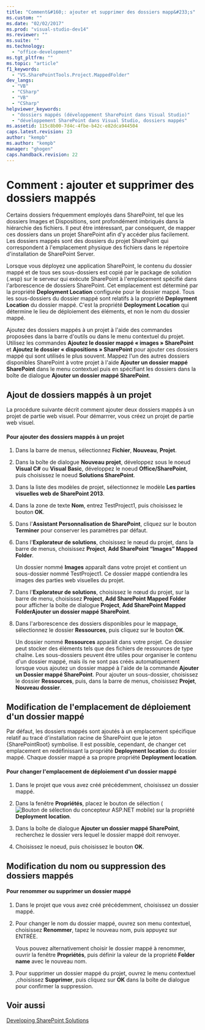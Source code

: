 ```yaml
---
title: "Comment&#160;: ajouter et supprimer des dossiers mapp&#233;s"
ms.custom: ""
ms.date: "02/02/2017"
ms.prod: "visual-studio-dev14"
ms.reviewer: ""
ms.suite: ""
ms.technology: 
  - "office-development"
ms.tgt_pltfrm: ""
ms.topic: "article"
f1_keywords: 
  - "VS.SharePointTools.Project.MappedFolder"
dev_langs: 
  - "VB"
  - "CSharp"
  - "VB"
  - "CSharp"
helpviewer_keywords: 
  - "dossiers mappés (développement SharePoint dans Visual Studio)"
  - "développement SharePoint dans Visual Studio, dossiers mappés"
ms.assetid: 115c8b00-7d4c-4fbe-b42c-e82dca944504
caps.latest.revision: 23
author: "kempb"
ms.author: "kempb"
manager: "ghogen"
caps.handback.revision: 22
---
```

# Comment&#160;: ajouter et supprimer des dossiers mapp&#233;s
  Certains dossiers fréquemment employés dans SharePoint, tel que les dossiers Images et Dispositions, sont profondément imbriqués dans la hiérarchie des fichiers.  Il peut être intéressant, par conséquent, de mapper ces dossiers dans un projet SharePoint afin d'y accéder plus facilement.  Les dossiers mappés sont des dossiers du projet SharePoint qui correspondent à l'emplacement physique des fichiers dans le répertoire d'installation de SharePoint Server.  
  
 Lorsque vous déployez une application SharePoint, le contenu du dossier mappé et de tous ses sous\-dossiers est copié par le package de solution \(.wsp\) sur le serveur qui exécute SharePoint à l'emplacement spécifié dans l'arborescence de dossiers SharePoint.  Cet emplacement est déterminé par la propriété **Deployment Location** configurée pour le dossier mappé.  Tous les sous\-dossiers du dossier mappé sont relatifs à la propriété **Deployment Location** du dossier mappé.  C'est la propriété **Deployment Location** qui détermine le lieu de déploiement des éléments, et non le nom du dossier mappé.  
  
 Ajoutez des dossiers mappés à un projet à l'aide des commandes proposées dans la barre d'outils ou dans le menu contextuel du projet.  Utilisez les commandes **Ajoutez le dossier mappé « images » SharePoint** et **Ajoutez le dossier « dispositions » SharePoint** pour ajouter ces dossiers mappé qui sont utilisés le plus souvent.  Mappez l'un des autres dossiers disponibles SharePoint à votre projet à l'aide **Ajouter un dossier mappé SharePoint** dans le menu contextuel puis en spécifiant les dossiers dans la boîte de dialogue **Ajouter un dossier mappé SharePoint**.  
  
## Ajout de dossiers mappés à un projet  
 La procédure suivante décrit comment ajouter deux dossiers mappés à un projet de partie web visuel.  Pour démarrrer, vous créez un projet de partie web visuel.  
  
#### Pour ajouter des dossiers mappés à un projet  
  
1.  Dans la barre de menus, sélectionnez **Fichier**, **Nouveau**, **Projet**.  
  
2.  Dans la boîte de dialogue **Nouveau projet**, développez sous le noeud **Visual C\#** ou **Visual Basic**, développez le noeud **Office\/SharePoint**, puis choisissez le noeud **Solutions SharePoint**.  
  
3.  Dans la liste des modèles de projet, sélectionnez le modèle **Les parties visuelles web de SharePoint 2013**.  
  
4.  Dans la zone de texte **Nom**, entrez TestProject1, puis choisissez le bouton **OK**.  
  
5.  Dans l'**Assistant Personnalisation de SharePoint**, cliquez sur le bouton **Terminer** pour conserver les paramètres par défaut.  
  
6.  Dans l'**Explorateur de solutions**, choisissez le nœud du projet, dans la barre de menus, choisissez **Project**, **Add SharePoint “Images” Mapped Folder**.  
  
     Un dossier nommé **Images** apparaît dans votre projet et contient un sous\-dossier nommé TestProject1.  Ce dossier mappé contiendra les images des parties web visuelles du projet.  
  
7.  Dans l'**Explorateur de solutions**, choisissez le nœud du projet, sur la barre de menu, choisissez **Project**, **Add SharePoint Mapped Folder** pour afficher la boîte de dialogue **Project**, **Add SharePoint Mapped FolderAjouter un dossier mappé SharePoint**.  
  
8.  Dans l'arborescence des dossiers disponibles pour le mappage, sélectionnez le dossier **Ressources**, puis cliquez sur le bouton **OK**.  
  
     Un dossier nommé **Ressources** apparâit dans votre projet.  Ce dossier peut stocker des éléments tels que des fichiers de ressources de type chaîne.  Les sous\-dossiers peuvent être utiles pour organiser le contenu d'un dossier mappé, mais ils ne sont pas créés automatiquement lorsque vous ajoutez un dossier mappé à l'aide de la commande  **Ajouter un Dossier mappé SharePoint**.  Pour ajouter un sous\-dossier, choisissez le dossier **Ressources**, puis, dans la barre de menus, choisissez **Projet**, **Nouveau dossier**.  
  
## Modification de l'emplacement de déploiement d'un dossier mappé  
 Par défaut, les dossiers mappés sont ajoutés à un emplacement spécifique relatif au tracé d'installation racine de SharePoint que le jeton {SharePointRoot} symbolise.  Il est possible, cependant, de changer cet emplacement en redéfinissant la propriété **Deployment location** du dossier mappé.  Chaque dossier mappé a sa propre propriété **Deployment location**.  
  
#### Pour changer l'emplacement de déploiement d'un dossier mappé  
  
1.  Dans le projet que vous avez créé précédemment, choisissez un dossier mappé.  
  
2.  Dans la fenêtre **Propriétés**, placez le bouton de sélection \(![Bouton de sélection du concepteur ASP.NET mobile](~/docs/sharepoint/media/mwellipsis.gif "Bouton de sélection du concepteur ASP.NET mobile")\) sur la propriété **Deployment location**.  
  
3.  Dans la boîte de dialogue **Ajouter un dossier mappé SharePoint**, recherchez le dossier vers lequel le dossier mappé doit renvoyer.  
  
4.  Choisissez le noeud, puis choisissez le bouton **OK**.  
  
## Modification du nom ou suppression des dossiers mappés  
  
#### Pour renommer ou supprimer un dossier mappé  
  
1.  Dans le projet que vous avez créé précédemment, choisissez un dossier mappé.  
  
2.  Pour changer le nom du dossier mappé, ouvrez son menu contextuel, choisissez **Renommer**, tapez le nouveau nom, puis appuyez sur ENTRÉE.  
  
     Vous pouvez alternativement choisir le dossier mappé à renommer, ouvrir la fenêtre **Propriétés**, puis définir la valeur de la propriété **Folder name** avec le nouveau nom.  
  
3.  Pour supprimer un dossier mappé du projet, ouvrez le menu contextuel ,choisissez **Supprimer**, puis cliquez sur **OK** dans la boîte de dialogue pour confirmer la suppression.  
  
## Voir aussi  
 [Developing SharePoint Solutions](../sharepoint/developing-sharepoint-solutions.md)  
  
  
